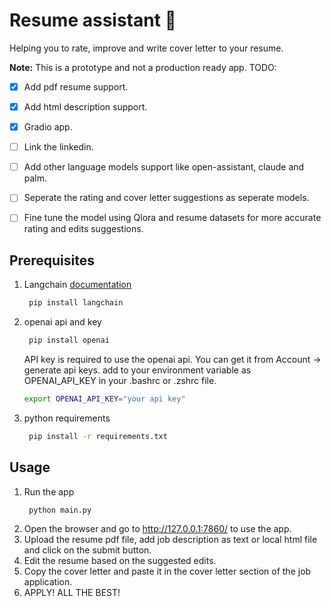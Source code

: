 
# Resume assistant 📝

Helping you to rate, improve and write cover letter to your resume.


**Note:** This is a prototype and not a production ready app.
TODO:
- [x] Add pdf resume support.
- [x] Add html description support.
- [x] Gradio app.
- [ ] Link the linkedin.
- [ ] Add other language models support like open-assistant, claude and palm.
- [ ] Seperate the rating and cover letter suggestions as seperate models.
- [ ] Fine tune the model using Qlora and resume datasets for more accurate rating and edits suggestions.



## Prerequisites
1. Langchain [documentation](https://python.langchain.com/en/latest/index.html)
   ```bash
    pip install langchain
    ```
2. openai api and key
   ```bash
    pip install openai
    ```
    API key is required to use the openai api. You can get it from Account -> generate api keys.
    add to your environment variable as OPENAI_API_KEY in your .bashrc or .zshrc file.
    ```bash
    export OPENAI_API_KEY="your api key"
    ```
3. python requirements
   ```bash
    pip install -r requirements.txt
    ```

## Usage
1. Run the app
   ```bash
    python main.py
    ```
2. Open the browser and go to http://127.0.0.1:7860/ to use the app.
3. Upload the resume pdf file, add job description as text or local html file and click on the submit button.
4. Edit the resume based on the suggested edits.
5. Copy the cover letter and paste it in the cover letter section of the job application.
6. APPLY! ALL THE BEST!
